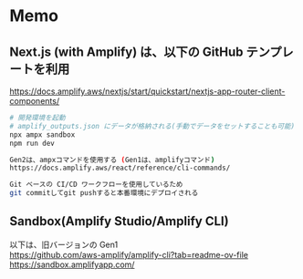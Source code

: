 # Memo

## Next.js (with Amplify) は、以下の GitHub テンプレートを利用

https://docs.amplify.aws/nextjs/start/quickstart/nextjs-app-router-client-components/

```bash
# 開発環境を起動
# amplify_outputs.json にデータが格納される(手動でデータをセットすることも可能)
npx ampx sandbox
npm run dev
```

```bash
Gen2は、ampxコマンドを使用する (Gen1は、amplifyコマンド)
https://docs.amplify.aws/react/reference/cli-commands/
```

```bash
Git ベースの CI/CD ワークフローを使用しているため
git commitしてgit pushすると本番環境にデプロイされる
```

## Sandbox(Amplify Studio/Amplify CLI)

以下は、旧バージョンの Gen1<br>
https://github.com/aws-amplify/amplify-cli?tab=readme-ov-file<br>
https://sandbox.amplifyapp.com/

